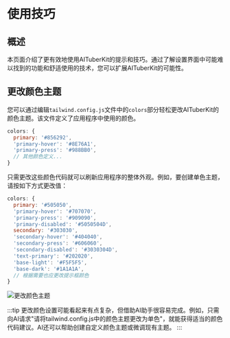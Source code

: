 # 使用技巧

## 概述

本页面介绍了更有效地使用AITuberKit的提示和技巧。通过了解设置界面中可能难以找到的功能和舒适使用的技术，您可以扩展AITuberKit的可能性。

## 更改颜色主题

您可以通过编辑`tailwind.config.js`文件中的`colors`部分轻松更改AITuberKit的颜色主题。该文件定义了应用程序中使用的颜色。

```javascript
colors: {
  primary: '#856292',
  'primary-hover': '#8E76A1',
  'primary-press': '#988BB0',
  // 其他颜色定义...
}
```

只需更改这些颜色代码就可以刷新应用程序的整体外观。例如，要创建单色主题，请按如下方式更改值：

```javascript
colors: {
  primary: '#505050',
  'primary-hover': '#707070',
  'primary-press': '#909090',
  'primary-disabled': '#5050504D',
  secondary: '#303030',
  'secondary-hover': '#404040',
  'secondary-press': '#606060',
  'secondary-disabled': '#3030304D',
  'text-primary': '#202020',
  'base-light': '#F5F5F5',
  'base-dark': '#1A1A1A',
  // 根据需要也应更改提示框颜色
}
```

![更改颜色主题](/images/usage-tips_lfsd4.png)

:::tip
更改颜色设置可能看起来有点复杂，但借助AI助手很容易完成。例如，只需向AI请求"请将tailwind.config.js中的颜色主题更改为单色"，就能获得适当的颜色代码建议。AI还可以帮助创建自定义颜色主题或微调现有主题。
:::
